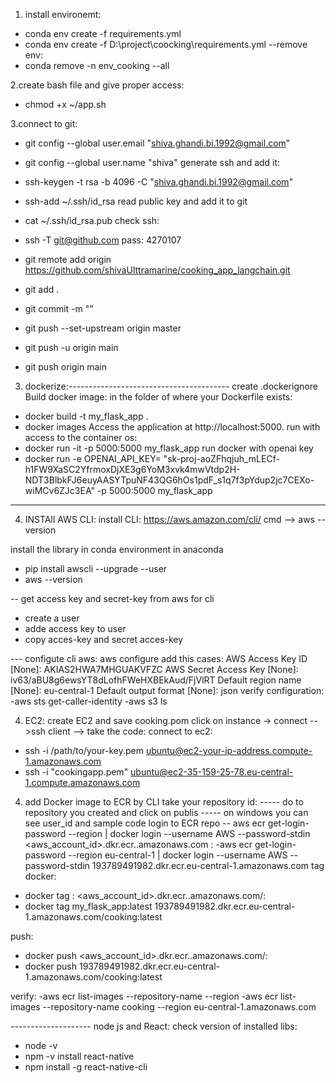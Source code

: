1. install environemt:
- conda env create -f requirements.yml
- conda env create -f D:\project\coocking\requirements.yml
--remove env:
- conda remove -n env_cooking --all


2.create bash file and give proper access:
 - chmod +x ~/app.sh

3.connect to git:
 - git config --global user.email "shiva.ghandi.bi.1992@gmail.com"
 - git config --global user.name "shiva"
 generate ssh and add it:
 - ssh-keygen -t rsa -b 4096 -C "shiva.ghandi.bi.1992@gmail.com"
 - ssh-add ~/.ssh/id_rsa
 read public key and add it to git
 - cat ~/.ssh/id_rsa.pub
 check ssh:
 - ssh -T git@github.com
pass: 4270107

- git remote add origin https://github.com/shivaUlttramarine/cooking_app_langchain.git

- git add .
- git commit -m ""
- git push --set-upstream origin master
- git push -u origin main
- git push origin main

3. dockerize:----------------------------------------
create .dockerignore
Build docker image:
in the folder of where your Dockerfile exists:
- docker build -t my_flask_app .
- docker images
Access the application at http://localhost:5000.
run with access to the container os:
- docker run -it -p 5000:5000 my_flask_app
run docker with openai key
- docker run -e OPENAI_API_KEY= "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" -p 5000:5000 my_flask_app



-------------------------------------
4. INSTAll AWS CLI:
install CLI: https://aws.amazon.com/cli/
cmd --> aws --version

install the library in conda environment in anaconda
- pip install awscli --upgrade --user
- aws --version

-- get access key and secret-key from aws for cli
- create a  user
- adde access key to user
- copy acces-key and secret acces-key

--- configute cli aws:
aws configure
add this cases:
AWS Access Key ID [None]: AKIAS2HWA7MHGUAKVFZC
AWS Secret Access Key [None]: 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
Default region name [None]: eu-central-1
Default output format [None]: json
verify configuration:
-aws sts get-caller-identity
-aws s3 ls


4. EC2:
create EC2 and save cooking.pom
click on instance -> connect -->ssh client --> take the code:
connect to ec2:
- ssh -i /path/to/your-key.pem ubuntu@ec2-your-ip-address.compute-1.amazonaws.com
- ssh -i "cookingapp.pem" ubuntu@ec2-35-159-25-78.eu-central-1.compute.amazonaws.com

4. add Docker image to ECR by CLI
 take your repository id:
----- do to repository you created and click on publis
----- on windows you can see user_id and sample code
 login to ECR repo
-- aws ecr get-login-password --region <your-region> | docker login --username AWS --password-stdin <aws_account_id>.dkr.ecr.<your-region>.amazonaws.com  :
-aws ecr get-login-password --region eu-central-1 | docker login --username AWS --password-stdin 193789491982.dkr.ecr.eu-central-1.amazonaws.com
tag docker:
- docker tag <your-image>:<tag> <aws_account_id>.dkr.ecr.<your-region>.amazonaws.com/<repository-name>:<tag>
- docker tag my_flask_app:latest 193789491982.dkr.ecr.eu-central-1.amazonaws.com/cooking:latest

push:
- docker push <aws_account_id>.dkr.ecr.<your-region>.amazonaws.com/<repository-name>:<tag>
- docker push 193789491982.dkr.ecr.eu-central-1.amazonaws.com/cooking:latest

verify:
-aws ecr list-images --repository-name <repository-name> --region <your-region>
-aws ecr list-images --repository-name cooking --region eu-central-1.amazonaws.com




-------------------- node js and React:
 check version of installed libs:
- node -v
- npm -v
install react-native
- npm install -g react-native-cli
